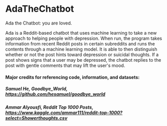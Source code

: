 # AdaTheChatbot

Ada the Chatbot: you are loved.

Ada is a Reddit-based chatbot that uses machine learning to take a new approach to helping people with depression. When run, the program takes information from recent Reddit posts in certain subreddits and runs the contents through a machine learning model. It is able to then distinguish whether or not the post hints toward depression or suicidal thoughts. If a post shows signs that a user may be depressed, the chatbot replies to the post with gentle comments that may lift the user's mood.


#### Major credits for referencing code, information, and datasets:
##### Samuel He, Goodbye_World, https://github.com/hesamuel/goodbye_world
##### Ammar Alyousfi, Reddit Top 1000 Posts, https://www.kaggle.com/ammar111/reddit-top-1000?select=Showerthoughts.csv
